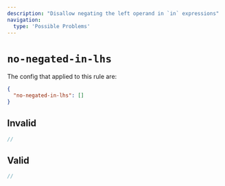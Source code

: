 ```yaml
---
description: "Disallow negating the left operand in `in` expressions"
navigation:
  type: 'Possible Problems'
---
```


# `no-negated-in-lhs`

The config that applied to this rule are:

```json
{
  "no-negated-in-lhs": []
}
```

## Invalid

```js invalid
//
```

## Valid

```js valid
//
```
  